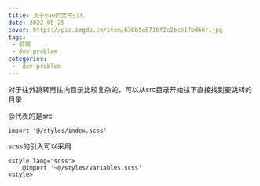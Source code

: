 ```yaml
---
title: 关于vue的文件引入
date: 2022-05-25
cover: https://pic.imgdb.cn/item/630b5e6716f2c2beb17bd66f.jpg
tags:
 - 前端
 - dev-problem
categories:
 -  dev-problem
---
```


对于往外跳转再往内目录比较复杂的，可以从src目录开始往下直接找到要跳转的目录

@代表的是src

````
import '@/styles/index.scss'
````

scss的引入可以采用

```vue
<style lang="scss">
	@import '~@/styles/variables.scss'
<style>
```

